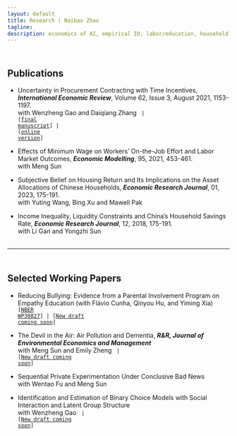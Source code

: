 ```yaml
---
layout: default
title: Research | Naibao Zhao
tagline: 
description: economics of AI, empirical IO, labor/education, household finance, applied micro.
---
```

<!--
<div class="navbar">
    <div class="navbar-inner">
        <ul class="nav">
            <li><a href="#current">current courses</a></li>
            <li><a href="#shortcourses">short courses</a></li>
            <li><a href="#misc">misc lectures</a></li>
            <li><a href="#old">former courses</a></li>
        </ul>
    </div>
</div> -->
## <a name="instructor"></a> <br/> Publications

- Uncertainty in Procurement Contracting with Time Incentives, <strong><em>International Economic Review</em></strong>, Volume 62, Issue 3, August 2021, 1153-1197.<br/>
  with Wenzheng Gao and Daiqiang Zhang <code> | [<a href="{{ BASE_PATH }}/research/ab_final_IER.pdf">final manuscript</a>] | [<a href="https://onlinelibrary.wiley.com/doi/full/10.1111/iere.12509">online version</a>]</code><br/>

- Effects of Minimum Wage on Workers’ On-the-Job Effort and Labor Market Outcomes, <strong><em>Economic Modelling</em></strong>, 95, 2021, 453-461. <br/>
  with Meng Sun<br/>

- Subjective Belief on Housing Return and Its Implications on the Asset Allocations of Chinese Households, <strong><em>Economic Research Journal</em></strong>, 01, 2023, 175-191.<br/>
  with Yuting Wang, Bing Xu and Mawell Pak <br/>

<!-- [In Chinese: "房产预期回报率视角下的中国家庭资产配置"，<strong>《经济研究》</strong>2023年第1期。] -->

- Income Inequality, Liquidity Constraints and China’s Household Savings Rate, <strong><em>Economic Research Journal</em></strong>, 12, 2018, 175-191.<br/>
  with Li Gan and Yongzhi Sun <br/><br/>

<!-- [In Chinese: "收入不平等、流动性约束与中国家庭储蓄率"，<strong>《经济研究》</strong>2018年第12期。该文被人大复印报刊资料《国民经济管理》2019 年第 4 期全文转载。] -->

---
## <a name="instructor"></a> <br/> Selected Working Papers

- Reducing Bullying: Evidence from a Parental Involvement Program on Empathy Education (with Flávio Cunha, Qinyou Hu, and Yiming Xia)<br/>
  <code>[<a href="https://www.nber.org/people/nzhao?page=1&perPage=50">NBER WP30827</a>] | [<a href="{{ BASE_PATH }}/research/empathy.pdf">New draft coming soon</a>]</code><br/>


- The Devil in the Air: Air Pollution and Dementia, <strong><em>R&R, Journal of Environmental Economics and Management</em></strong><br/>
  with Meng Sun and Emily Zheng <code> | [<a href="{{ BASE_PATH }}/research/dementia.pdf">New draft coming soon</a>]</code><br/>


- Sequential Private Experimentation Under Conclusive Bad News<br/>
  with Wentao Fu and Meng Sun
  
 
- Identification and Estimation of Binary Choice Models with Social Interaction and Latent Group Structure<br/>
  with Wenzheng Gao <code> | [<a href="{{ BASE_PATH }}/research/binarySI.pdf">New draft coming soon</a>]</code> <br/><br/>

